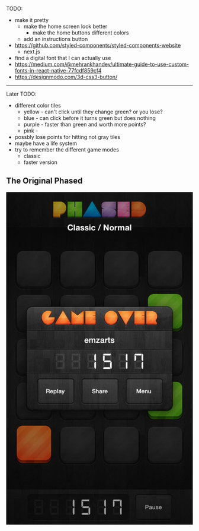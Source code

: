 TODO: 
* make it pretty
    * make the home screen look better
        * make the home buttons different colors
    * add an instructions button 
* https://github.com/styled-components/styled-components-website
    * next.js
* find a digital font that I can actually use
* https://medium.com/@mehrankhandev/ultimate-guide-to-use-custom-fonts-in-react-native-77fcdf859cf4
* https://designmodo.com/3d-css3-button/
------
Later TODO: 
* different color tiles
    * yellow - can't click until they change green? or you lose? 
    * blue - can click before it turns green but does nothing 
    * purple - faster than green and worth more points? 
    * pink - 
* possbly lose points for hitting not gray tiles 
* maybe have a life system
* try to remember the different game modes
    * classic
    * faster version

## The Original Phased 

![Screenshot of the game over menu for the original Phased app](/assets/images/phased_original.JPG)